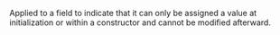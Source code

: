 Applied to a field to indicate that it can only be assigned a value at initialization or within a constructor and cannot be modified afterward.